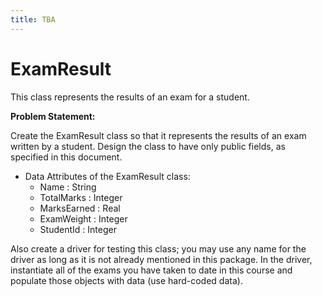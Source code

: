```yaml
---
title: TBA
---
```

# ExamResult

This class represents the results of an exam for a student. 

**Problem Statement:**

Create the ExamResult class so that it represents the results of an exam written by a student. Design the class to have only public fields, as specified in this document.

* Data Attributes of the ExamResult class:
  * Name : String
  * TotalMarks : Integer
  * MarksEarned : Real
  * ExamWeight : Integer
  * StudentId : Integer

Also create a driver for testing this class; you may use any name for the driver as long as it is not already mentioned in this package. In the driver, instantiate all of the exams you have taken to date in this course and populate those objects with data (use hard-coded data). 
